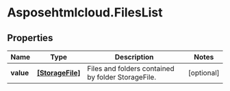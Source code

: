 # Asposehtmlcloud.FilesList

## Properties
Name | Type | Description | Notes
------------ | ------------- | ------------- | -------------
**value** | [**[StorageFile]**](StorageFile.md) | Files and folders contained by folder StorageFile. | [optional] 


